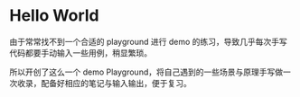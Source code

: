# Hello World

由于常常找不到一个合适的 playground 进行 demo 的练习，导致几乎每次手写代码都要手动输入一些用例，稍显繁琐。

所以开创了这么一个 demo Playground，将自己遇到的一些场景与原理手写做一次收录，配备好相应的笔记与输入输出，便于复习。
